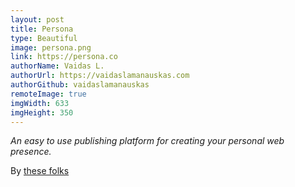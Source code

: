 ```yaml
---
layout: post
title: Persona
type: Beautiful
image: persona.png
link: https://persona.co
authorName: Vaidas L.
authorUrl: https://vaidaslamanauskas.com
authorGithub: vaidaslamanauskas
remoteImage: true
imgWidth: 633
imgHeight: 350
---
```


_An easy to use publishing platform for creating your personal web presence._

By [these folks](https://persona.co/Credits)

